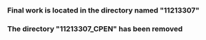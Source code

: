 ### Final work is located in the directory named "11213307"
### The directory "11213307_CPEN" has been removed
